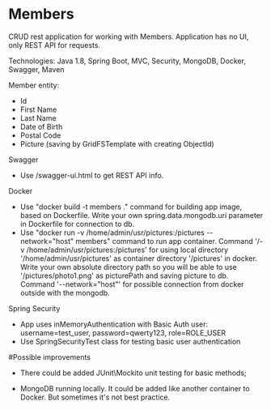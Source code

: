 # Members
CRUD rest application for working with Members. Application has no UI, only REST API for requests.

Technologies: Java 1.8, Spring Boot, MVC, Security, MongoDB, Docker, Swagger, Maven

Member entity:
- Id
- First Name
- Last Name
- Date of Birth
- Postal Code
- Picture (saving by GridFSTemplate with creating ObjectId)

Swagger
* Use /swagger-ui.html to get REST API info.

Docker
* Use "docker build -t members ." command for building app image, based on Dockerfile. Write your own spring.data.mongodb.uri parameter in Dockerfile for connection to db.
* Use "docker run -v /home/admin/usr/pictures:/pictures --network="host" members" command to run app container.
Command '/-v /home/admin/usr/pictures:/pictures' for using local directory '/home/admin/usr/pictures' as container directory '/pictures' in docker. Write your own absolute directory path so you will be able to use '/pictures/photo1.png' as picturePath and saving picture to db.
Command '--network="host"' for possible connection from docker outside with the mongodb.

Spring Security
* App uses inMemoryAuthentication with Basic Auth user: username=test_user, password=qwerty123, role=ROLE_USER
* Use SpringSecurityTest class for testing basic user authentication

#Possible improvements
* There could be added JUnit\Mockito unit testing for basic methods;

* MongoDB running locally. It could be added like another container to Docker. But sometimes it's not best practice.


